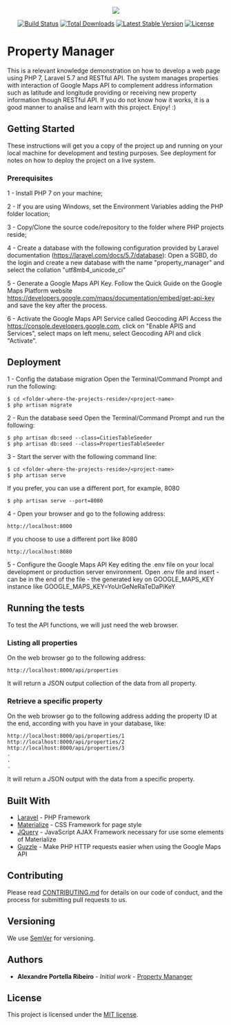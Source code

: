 <p align="center"><img src="https://laravel.com/assets/img/components/logo-laravel.svg"></p>

<p align="center">
<a href="https://travis-ci.org/laravel/framework"><img src="https://travis-ci.org/laravel/framework.svg" alt="Build Status"></a>
<a href="https://packagist.org/packages/laravel/framework"><img src="https://poser.pugx.org/laravel/framework/d/total.svg" alt="Total Downloads"></a>
<a href="https://packagist.org/packages/laravel/framework"><img src="https://poser.pugx.org/laravel/framework/v/stable.svg" alt="Latest Stable Version"></a>
<a href="https://packagist.org/packages/laravel/framework"><img src="https://poser.pugx.org/laravel/framework/license.svg" alt="License"></a>
</p>

# Property Manager

This is a relevant knowledge demonstration on how to develop a web page using PHP 7, Laravel 5.7 and RESTful API. 
The system manages properties with interaction of Google Maps API to complement address information such as latitude and longitude providing or receiving new property information though RESTful API. 
If you do not know how it works, it is a good manner to analise and learn with this project. 
Enjoy! :)

## Getting Started

These instructions will get you a copy of the project up and running on your local machine for development and testing purposes. See deployment for notes on how to deploy the project on a live system.

### Prerequisites

1 - Install PHP 7 on your machine;

2 - If you are using Windows, set the Environment Variables adding the PHP folder location;

3 - Copy/Clone the source code/repository to the folder where PHP projects reside;

4 - Create a database with the following configuration provided by Laravel documentation (https://laravel.com/docs/5.7/database):
Open a SGBD, do the login and create a new database with the name "property_manager" and select the collation "utf8mb4_unicode_ci"

5 - Generate a Google Maps API Key.
Follow the Quick Guide on the Google Maps Platform website https://developers.google.com/maps/documentation/embed/get-api-key and save the key after the process.

6 - Activate the Google Maps API Service called Geocoding API
Access the https://console.developers.google.com, click on "Enable APIS and Services", select maps on left menu, select Geocoding API and click "Activate".

## Deployment

1 - Config the database migration
Open the Terminal/Command Prompt and run the following:
```
$ cd <folder-where-the-projects-reside>/<project-name>
$ php artisan migrate
```

2 - Run the database seed
Open the Terminal/Command Prompt and run the following:
```
$ php artisan db:seed --class=CitiesTableSeeder
$ php artisan db:seed --class=PropertiesTableSeeder
```

3 - Start the server with the following command line:
```
$ cd <folder-where-the-projects-reside>/<project-name>
$ php artisan serve
```
If you prefer, you can use a different port, for example, 8080
```
$ php artisan serve --port=8080
```

4 - Open your browser and go to the following address:
```
http://localhost:8000
```
If you choose to use a different port like 8080
```
http://localhost:8080
```

5 - Configure the Google Maps API Key editing the .env file on your local development or production server environment.
Open .env file and insert - can be in the end of the file - the generated key on GOOGLE_MAPS_KEY instance like GOOGLE_MAPS_KEY=YoUrGeNeRaTeDaPiKeY


## Running the tests

To test the API functions, we will just need the web browser.

### Listing all properties

On the web browser go to the following address:
```
http://localhost:8000/api/properties
```
It will return a JSON output collection of the data from all property.

### Retrieve a specific property

On the web browser go to the following address adding the property ID at the end, according with you have in your database, like:
```
http://localhost:8000/api/properties/1
http://localhost:8000/api/properties/2
http://localhost:8000/api/properties/3
.
.
.
```
It will return a JSON output with the data from a specific property.

## Built With

* [Laravel](https://laravel.com/docs/5.7/) - PHP Framework
* [Materialize](http://archives.materializecss.com/0.100.2/) - CSS Framework for page style
* [JQuery](https://jquery.com/) - JavaScript AJAX Framework necessary for use some elements of Materialize
* [Guzzle](http://docs.guzzlephp.org/en/stable/) - Make PHP HTTP requests easier when using the Google Maps API

## Contributing

Please read [CONTRIBUTING.md](https://gist.github.com/alexandrepro/d81e1f64e82107b7c67cce88e6cf6c6a) for details on our code of conduct, and the process for submitting pull requests to us.

## Versioning

We use [SemVer](http://semver.org/) for versioning.

## Authors

* **Alexandre Portella Ribeiro** - *Initial work* - [Property Mananger](https://github.com/alexandrepro/property-mananger)

## License

This project is licensed under the [MIT license](https://opensource.org/licenses/MIT).
